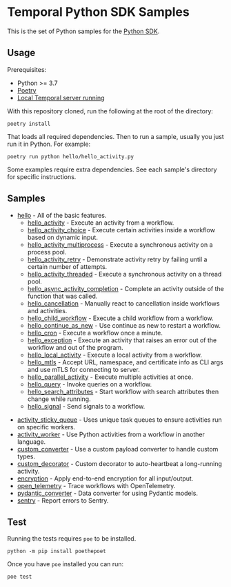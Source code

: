 # Temporal Python SDK Samples

This is the set of Python samples for the [Python SDK](https://github.com/temporalio/sdk-python).

## Usage

Prerequisites:

* Python >= 3.7
* [Poetry](https://python-poetry.org)
* [Local Temporal server running](https://docs.temporal.io/application-development/foundations#run-a-development-cluster)

With this repository cloned, run the following at the root of the directory:

    poetry install

That loads all required dependencies. Then to run a sample, usually you just run it in Python. For example:

    poetry run python hello/hello_activity.py

Some examples require extra dependencies. See each sample's directory for specific instructions.

## Samples

* [hello](hello) - All of the basic features.
  <!-- Keep this list in alphabetical order and in sync on hello/README.md and root README.md -->
  * [hello_activity](hello/hello_activity.py) - Execute an activity from a workflow.
  * [hello_activity_choice](hello/hello_activity_choice.py) - Execute certain activities inside a workflow based on
    dynamic input.
  * [hello_activity_multiprocess](hello/hello_activity_multiprocess.py) - Execute a synchronous activity on a process
    pool.
  * [hello_activity_retry](hello/hello_activity_retry.py) - Demonstrate activity retry by failing until a certain number
    of attempts.
  * [hello_activity_threaded](hello/hello_activity_threaded.py) - Execute a synchronous activity on a thread pool.
  * [hello_async_activity_completion](hello/hello_async_activity_completion.py) - Complete an activity outside of the
    function that was called.
  * [hello_cancellation](hello/hello_cancellation.py) - Manually react to cancellation inside workflows and activities.
  * [hello_child_workflow](hello/hello_child_workflow.py) - Execute a child workflow from a workflow.
  * [hello_continue_as_new](hello/hello_continue_as_new.py) - Use continue as new to restart a workflow.
  * [hello_cron](hello/hello_cron.py) - Execute a workflow once a minute.
  * [hello_exception](hello/hello_exception.py) - Execute an activity that raises an error out of the workflow and out
    of the program.
  * [hello_local_activity](hello/hello_local_activity.py) - Execute a local activity from a workflow.
  * [hello_mtls](hello/hello_mtls.py) - Accept URL, namespace, and certificate info as CLI args and use mTLS for
    connecting to server.
  * [hello_parallel_activity](hello/hello_parallel_activity.py) - Execute multiple activities at once.
  * [hello_query](hello/hello_query.py) - Invoke queries on a workflow.
  * [hello_search_attributes](hello/hello_search_attributes.py) - Start workflow with search attributes then change
    while running.
  * [hello_signal](hello/hello_signal.py) - Send signals to a workflow.
<!-- Keep this list in alphabetical order -->
* [activity_sticky_queue](activity_sticky_queue) - Uses unique task queues to ensure activities run on specific workers.
* [activity_worker](activity_worker) - Use Python activities from a workflow in another language.
* [custom_converter](custom_converter) - Use a custom payload converter to handle custom types.
* [custom_decorator](custom_decorator) - Custom decorator to auto-heartbeat a long-running activity.
* [encryption](encryption) - Apply end-to-end encryption for all input/output.
* [open_telemetry](open_telemetry) - Trace workflows with OpenTelemetry.
* [pydantic_converter](pydantic_converter) - Data converter for using Pydantic models.
* [sentry](sentry) - Report errors to Sentry.

## Test

Running the tests requires `poe` to be installed.

    python -m pip install poethepoet

Once you have `poe` installed you can run:

    poe test
